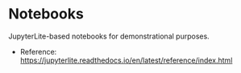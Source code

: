 # Notebooks

JupyterLite-based notebooks for demonstrational purposes.

- Reference: https://jupyterlite.readthedocs.io/en/latest/reference/index.html
